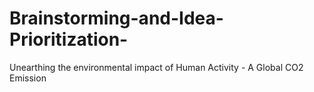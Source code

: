 # Brainstorming-and-Idea-Prioritization-
Unearthing the environmental impact of Human Activity - A Global CO2 Emission 

